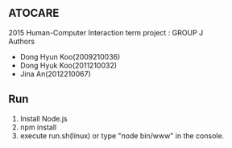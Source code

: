 ## ATOCARE
2015 Human-Computer Interaction term project : GROUP J  
Authors
* Dong Hyun Koo(2009210036)
* Dong Hyuk Koo(2011210032)
* Jina An(2012210067)
       

## Run
1. Install Node.js
2. npm install
3. execute run.sh(linux) or type "node bin/www" in the console.
